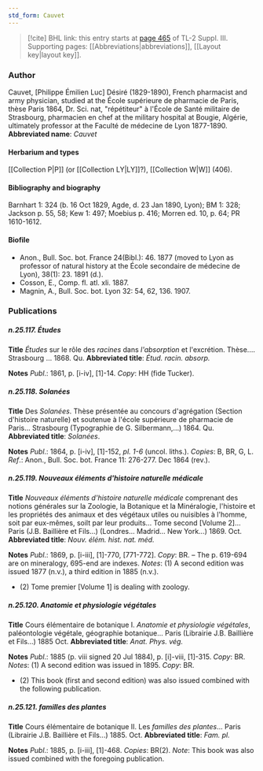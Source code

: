 ```yaml
---
std_form: Cauvet
---
```


> [!cite] BHL link: this entry starts at [page 465](https://www.biodiversitylibrary.org/page/33266772) of TL-2 Suppl. III.
> Supporting pages: [[Abbreviations|abbreviations]], [[Layout key|layout key]].

### Author

Cauvet, \[Philippe Émilien Luc\] Désiré (1829-1890), French pharmacist and army physician, studied at the École supérieure de pharmacie de Paris, thèse Paris 1864, Dr. Sci. nat, "répétiteur" à l'École de Santé militaire de Strasbourg, pharmacien en chef at the military hospital at Bougie, Algérie, ultimately professor at the Faculté de médecine de Lyon 1877-1890. 
**Abbreviated name**: *Cauvet*

#### Herbarium and types

[[Collection P|P]] (or [[Collection LY|LY]]?), [[Collection W|W]] (406).

#### Bibliography and biography

Barnhart 1: 324 (b. 16 Oct 1829, Agde, d. 23 Jan 1890, Lyon); BM 1: 328; Jackson p. 55, 58; Kew 1: 497; Moebius p. 416; Morren ed. 10, p. 64; PR 1610-1612.

#### Biofile

- Anon., Bull. Soc. bot. France 24(Bibl.): 46. 1877 (moved to Lyon as professor of natural history at the École secondaire de médecine de Lyon), 38(1): 23. 1891 (d.).
- Cosson, E., Comp. fl. atl. xli. 1887.
- Magnin, A., Bull. Soc. bot. Lyon 32: 54, 62, 136. 1907.

### Publications

##### n.25.117. Études

**Title**
*Études* sur le rôle des *racines* dans *l'absorption* et l'excrétion. Thèse.... Strasbourg ... 1868. Qu.
**Abbreviated title**: *Étud. racin. absorp.*

**Notes**
*Publ*.: 1861, p. \[i-iv\], \[1\]-14. *Copy*: HH (fide Tucker).

##### n.25.118. Solanées

**Title**
Des *Solanées*. Thèse présentée au concours d'agrégation (Section d'histoire naturelle) et soutenue à l'école supérieure de pharmacie de Paris... Strasbourg (Typographie de G. Silbermann,...) 1864. Qu.
**Abbreviated title**: *Solanées*.

**Notes**
*Publ*.: 1864, p. \[i-iv\], \[1\]-152, *pl. 1-6* (uncol. liths.). *Copies*: B, BR, G, L.
*Ref*.: Anon., Bull. Soc. bot. France 11: 276-277. Dec 1864 (rev.).

##### n.25.119. Nouveaux éléments d'histoire naturelle médicale

**Title**
*Nouveaux éléments d'histoire naturelle médicale* comprenant des notions générales sur la Zoologie, la Botanique et la Minéralogie, l'histoire et les propriétés des animaux et des végétaux utiles ou nuisibles à l'homme, soit par eux-mêmes, soilt par leur produits... Tome second \[Volume 2\]... Paris (J.B. Baillière et Fils...) (Londres... Madrid... New York...) 1869. Oct.
**Abbreviated title**: *Nouv. élém. hist. nat. méd.*

**Notes**
*Publ*.: 1869, p. \[i-iii\], \[1\]-770, \[771-772\]. *Copy*: BR. – The p. 619-694 are on mineralogy, 695-end are indexes.
*Notes*: (1) A second edition was issued 1877 (n.v.), a third edition in 1885 (n.v.).
- (2) Tome premier \[Volume 1\] is dealing with zoology.

##### n.25.120. Anatomie et physiologie végétales

**Title**
Cours élémentaire de botanique I. *Anatomie et physiologie végétales*, paléontologie végétale, géographie botanique... Paris (Librairie J.B. Baillière et Fils...) 1885 Oct.
**Abbreviated title**: *Anat. Phys. vég.*

**Notes**
*Publ*.: 1885 (p. viii signed 20 Jul 1884), p. \[i\]-viii, \[1\]-315. *Copy*: BR.
*Notes*: (1) A second edition was issued in 1895. *Copy*: BR.
- (2) This book (first and second edition) was also issued combined with the following publication.

##### n.25.121. familles des plantes

**Title**
Cours élémentaire de botanique II. Les *familles des plantes*... Paris (Librairie J.B. Baillière et Fils...) 1885. Oct.
**Abbreviated title**: *Fam. pl.*

**Notes**
*Publ*.: 1885, p. \[i-iii\], \[1\]-468. *Copies*: BR(2).
*Note*: This book was also issued combined with the foregoing publication.

